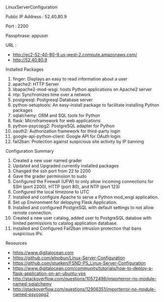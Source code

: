 LinuxServerConfiguration

Public IP Address : 52.40.80.9

Port : 2200

Passphrase: appuser

URL : 
- http://ec2-52-40-80-9.us-west-2.compute.amazonaws.com/
- http://52.40.80.9

Installed Packages

1) finger:	Displays an easy to read information about a user   
2) apache2:	HTTP Server   
3) libapache2-mod-wsgi:	hosts Python applications on Apache2 server   
4) ntp: Synchronizes time over a network   
5) postgresql: Postgresql Database server   
6) python-setuptools: An easy-install package to facilitate installing Python packages   
7) sqlalchemy: ORM and SQL tools for Python   
8) flask: Microframework for web applications   
9) python-psycopg2:	PostgreSQL adapter for Python   
10) oauth2: Authorization framework for third-party login   
11) google-api-python-client: Google API for OAuth login   
12) fail2ban: Protection against suspicious site activity by IP banning   

Configuration Summary

1) Created a new user named grader   
2) Updated and Upgraded currently installed packages   
3) Changed the ssh port from 22 to 2200   
4) Gave the grader perminsiion to sudo   
5) Configured the Firewall (UFW) to only allow incoming connections for SSH (port 2200), HTTP (port 80), and NTP (port 123)   
6) Configured the local timezone to UTC   
7) Installed and configure Apache to serve a Python mod_wsgi application.   
8) Set up Environment for delopying Flask Application.   
9) Installed and configured PostgreSQL with default settings to not allow remote connection.  
10) Created a new user catalog, added user to PostgreSQL databse with limited permissions to catalog application database.   
11) Installed and Configured Fail2ban intrusion protection that bans suspicious IPs.   

Resources
- https://www.digitalocean.com
- https://github.com/elnobun/Linux-Server-Configuration
- https://github.com/stueken/FSND-P5_Linux-Server-Configuration
- https://www.digitalocean.com/community/tutorials/how-to-deploy-a-flask-application-on-an-ubuntu-vps
- http://stackoverflow.com/questions/10572498/importerror-no-module-named-sqlalchemy
- http://stackoverflow.com/questions/12906351/importerror-no-module-named-psycopg2

